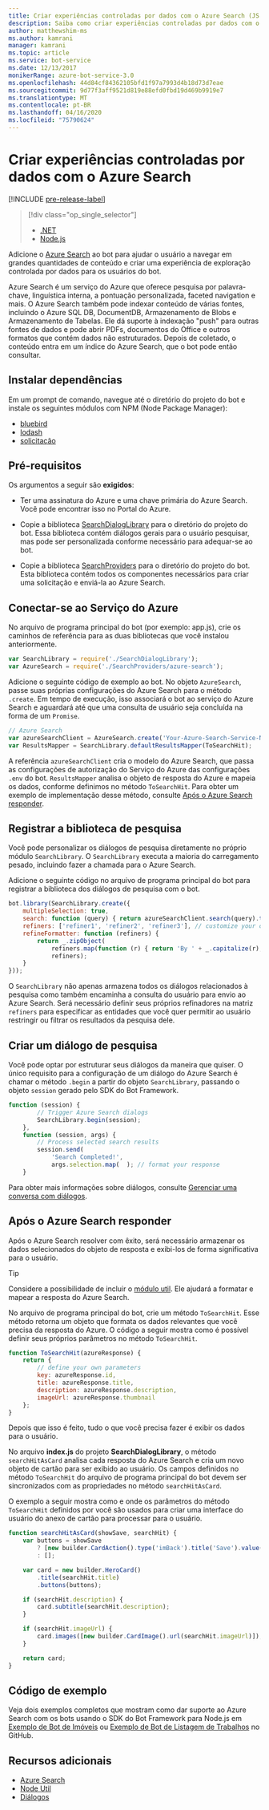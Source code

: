 ```yaml
---
title: Criar experiências controladas por dados com o Azure Search (JS v3) – Serviço de Bot
description: Saiba como criar experiências controladas por dados com o Azure Search e ajudar os usuários a navegar em grandes quantidades de conteúdo em um bot com o SDK do Bot Framework para Node.js e Azure Search.
author: matthewshim-ms
ms.author: kamrani
manager: kamrani
ms.topic: article
ms.service: bot-service
ms.date: 12/13/2017
monikerRange: azure-bot-service-3.0
ms.openlocfilehash: 44d84cf84362105bfd1f97a7993d4b18d73d7eae
ms.sourcegitcommit: 9d77f3aff9521d819e88efd0fbd19d469b9919e7
ms.translationtype: MT
ms.contentlocale: pt-BR
ms.lasthandoff: 04/16/2020
ms.locfileid: "75790624"
---
```

# <a name="create-data-driven-experiences-with-azure-search"></a>Criar experiências controladas por dados com o Azure Search 

[!INCLUDE [pre-release-label](../includes/pre-release-label-v3.md)]

> [!div class="op_single_selector"]
> - [.NET](../dotnet/bot-builder-dotnet-search-azure.md)
> - [Node.js](../nodejs/bot-builder-nodejs-search-azure.md)

Adicione o [Azure Search][search] ao bot para ajudar o usuário a navegar em grandes quantidades de conteúdo e criar uma experiência de exploração controlada por dados para os usuários do bot.

Azure Search é um serviço do Azure que oferece pesquisa por palavra-chave, linguística interna, a pontuação personalizada, faceted navigation e mais. O Azure Search também pode indexar conteúdo de várias fontes, incluindo o Azure SQL DB, DocumentDB, Armazenamento de Blobs e Armazenamento de Tabelas. Ele dá suporte à indexação "push" para outras fontes de dados e pode abrir PDFs, documentos do Office e outros formatos que contém dados não estruturados. Depois de coletado, o conteúdo entra em um índice do Azure Search, que o bot pode então consultar.

## <a name="install-dependencies"></a>Instalar dependências

Em um prompt de comando, navegue até o diretório do projeto do bot e instale os seguintes módulos com NPM (Node Package Manager):

* [bluebird](https://www.npmjs.com/package/bluebird)
* [lodash](https://www.npmjs.com/package/lodash)
* [solicitação](https://www.npmjs.com/package/request)

## <a name="prerequisites"></a>Pré-requisitos

Os argumentos a seguir são **exigidos**: 
- Ter uma assinatura do Azure e uma chave primária do Azure Search. Você pode encontrar isso no Portal do Azure.
- Copie a biblioteca [SearchDialogLibrary](https://github.com/Microsoft/botBuilder-Samples/tree/master/Node/demo-Search/SearchDialogLibrary) para o diretório do projeto do bot. Essa biblioteca contém diálogos gerais para o usuário pesquisar, mas pode ser personalizada conforme necessário para adequar-se ao bot. 

- Copie a biblioteca [SearchProviders](https://github.com/Microsoft/botBuilder-Samples/tree/master/Node/demo-Search/SearchProviders) para o diretório do projeto do bot. Esta biblioteca contém todos os componentes necessários para criar uma solicitação e enviá-la ao Azure Search.

## <a name="connect-to-the-azure-service"></a>Conectar-se ao Serviço do Azure 

No arquivo de programa principal do bot (por exemplo: app.js), crie os caminhos de referência para as duas bibliotecas que você instalou anteriormente. 

```javascript
var SearchLibrary = require('./SearchDialogLibrary');
var AzureSearch = require('./SearchProviders/azure-search');
```

Adicione o seguinte código de exemplo ao bot. No objeto `AzureSearch`, passe suas próprias configurações do Azure Search para o método `.create`. Em tempo de execução, isso associará o bot ao serviço do Azure Search e aguardará até que uma consulta de usuário seja concluída na forma de um `Promise`.  

```javascript
// Azure Search
var azureSearchClient = AzureSearch.create('Your-Azure-Search-Service-Name', 'Your-Azure-Search-Primary-Key', 'Your-Azure-Search-Service-Index');
var ResultsMapper = SearchLibrary.defaultResultsMapper(ToSearchHit);
```

 A referência `azureSearchClient` cria o modelo do Azure Search, que passa as configurações de autorização do Serviço do Azure das configurações `.env` do bot. 
 `ResultsMapper` analisa o objeto de resposta do Azure e mapeia os dados, conforme definimos no método `ToSearchHit`. Para obter um exemplo de implementação desse método, consulte [Após o Azure Search responder](#after-azure-search-responds).

## <a name="register-the-search-library"></a>Registrar a biblioteca de pesquisa
Você pode personalizar os diálogos de pesquisa diretamente no próprio módulo `SearchLibrary`. O `SearchLibrary` executa a maioria do carregamento pesado, incluindo fazer a chamada para o Azure Search. 

Adicione o seguinte código no arquivo de programa principal do bot para registrar a biblioteca dos diálogos de pesquisa com o bot. 

```javascript
bot.library(SearchLibrary.create({
    multipleSelection: true,
    search: function (query) { return azureSearchClient.search(query).then(ResultsMapper); },
    refiners: ['refiner1', 'refiner2', 'refiner3'], // customize your own refiners 
    refineFormatter: function (refiners) {
        return _.zipObject(
            refiners.map(function (r) { return 'By ' + _.capitalize(r); }),
            refiners);
    }
}));
```
O `SearchLibrary` não apenas armazena todos os diálogos relacionados à pesquisa como também encaminha a consulta do usuário para envio ao Azure Search. Será necessário definir seus próprios refinadores na matriz `refiners` para especificar as entidades que você quer permitir ao usuário restringir ou filtrar os resultados da pesquisa dele.  

## <a name="create-a-search-dialog"></a>Criar um diálogo de pesquisa

Você pode optar por estruturar seus diálogos da maneira que quiser. O único requisito para a configuração de um diálogo do Azure Search é chamar o método `.begin` a partir do objeto `SearchLibrary`, passando o objeto `session` gerado pelo SDK do Bot Framework. 

```javascript
function (session) {
        // Trigger Azure Search dialogs 
        SearchLibrary.begin(session);
    },
    function (session, args) {
        // Process selected search results
        session.send(
            'Search Completed!',
            args.selection.map(  ); // format your response 
    }
```
Para obter mais informações sobre diálogos, consulte [Gerenciar uma conversa com diálogos](bot-builder-nodejs-dialog-manage-conversation.md).

## <a name="after-azure-search-responds"></a>Após o Azure Search responder 

Após o Azure Search resolver com êxito, será necessário armazenar os dados selecionados do objeto de resposta e exibi-los de forma significativa para o usuário.

> [!TIP]
> Considere a possibilidade de incluir o [módulo util][NodeUtil]. Ele ajudará a formatar e mapear a resposta do Azure Search.

No arquivo de programa principal do bot, crie um método `ToSearchHit`. Esse método retorna um objeto que formata os dados relevantes que você precisa da resposta do Azure. O código a seguir mostra como é possível definir seus próprios parâmetros no método `ToSearchHit`. 
 
 ```javascript
 function ToSearchHit(azureResponse) {
     return {
         // define your own parameters 
         key: azureResponse.id,
         title: azureResponse.title,
         description: azureResponse.description,
         imageUrl: azureResponse.thumbnail
     };
 }
```
Depois que isso é feito, tudo o que você precisa fazer é exibir os dados para o usuário. 

 No arquivo **index.js** do projeto **SearchDialogLibrary**, o método `searchHitAsCard` analisa cada resposta do Azure Search e cria um novo objeto de cartão para ser exibido ao usuário. Os campos definidos no método `ToSearchHit` do arquivo de programa principal do bot devem ser sincronizados com as propriedades no método `searchHitAsCard`. 

O exemplo a seguir mostra como e onde os parâmetros do método `ToSearchHit` definidos por você são usados para criar uma interface do usuário do anexo de cartão para processar para o usuário. 

```javascript
function searchHitAsCard(showSave, searchHit) {
    var buttons = showSave
        ? [new builder.CardAction().type('imBack').title('Save').value(searchHit.key)]
        : [];

    var card = new builder.HeroCard()
        .title(searchHit.title) 
        .buttons(buttons);

    if (searchHit.description) {
        card.subtitle(searchHit.description);
    }

    if (searchHit.imageUrl) {
        card.images([new builder.CardImage().url(searchHit.imageUrl)]);
    }

    return card;
}
```

## <a name="sample-code"></a>Código de exemplo

Veja dois exemplos completos que mostram como dar suporte ao Azure Search com os bots usando o SDK do Bot Framework para Node.js em [Exemplo de Bot de Imóveis](https://github.com/Microsoft/BotBuilder-Samples/tree/v3-sdk-samples/Node/demo-Search/RealEstateBot) ou [Exemplo de Bot de Listagem de Trabalhos](https://github.com/Microsoft/BotBuilder-Samples/tree/v3-sdk-samples/Node/demo-Search/JobListingBot) no GitHub. 

## <a name="additional-resources"></a>Recursos adicionais

* [Azure Search][search]
* [Node Util][NodeUtil]
* [Diálogos](bot-builder-nodejs-dialog-manage-conversation.md)

[NodeUtil]: https://nodejs.org/api/util.html
[search]: /azure/search/search-what-is-azure-search
